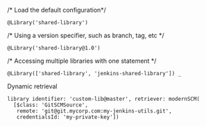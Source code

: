 /* Load the default configuration*/
```
@Library('shared-library')
```
/* Using a version specifier, such as branch, tag, etc */
```
@Library('shared-library@1.0')
```
/* Accessing multiple libraries with one statement */
```
@Library(['shared-library', 'jenkins-shared-library']) _
```
Dynamic retrieval
```
library identifier: 'custom-lib@master', retriever: modernSCM(
  [$class: 'GitSCMSource',
   remote: 'git@git.mycorp.com:my-jenkins-utils.git',
   credentialsId: 'my-private-key'])
```